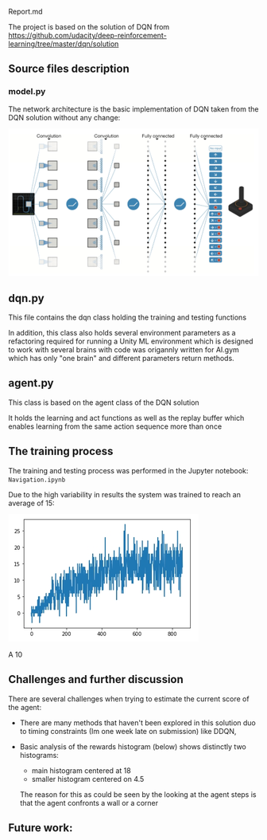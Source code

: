 Report.md

The project is based on the solution of DQN from  https://github.com/udacity/deep-reinforcement-learning/tree/master/dqn/solution



## Source files description



### model.py

The network architecture is the basic implementation of DQN taken from the DQN solution without any change:

![DQN_network.jpg](https://github.com/yossico/DeepRLUnity/blob/master/DQN_network.jpg?raw=true)

## dqn.py

This file contains the dqn class holding the training and testing functions

In addition, this class also holds several environment parameters as a refactoring required for running a Unity ML environment which is designed to work with several brains with code was origannly written for AI.gym which has only "one brain" and different parameters return methods.

## agent.py

This class is based on the agent class of the DQN solution 

It holds the learning and act functions as well as the replay buffer which enables learning from the same action sequence more than once



## The training process

The training and testing process was performed in the Jupyter notebook: `Navigation.ipynb` 

Due to the high variability in results the system was trained to reach an average of 15:

![windowed_learning_score.jpg](https://github.com/yossico/DeepRLUnity/blob/master/windowed_learning_score.jpg?raw=true)

A 10 

## Challenges and further discussion

There are several challenges when trying to estimate the current score of the agent:

- There are many methods that haven't been explored in this solution duo to timing constraints (Im one week late on submission) like DDQN, 

- Basic analysis of the rewards histogram (below) shows distinctly two histograms: 

  - main histogram centered at 18
  - smaller histogram centered on  4.5

  The reason for this as could be seen by the looking at the agent steps is that the agent confronts a wall or a corner

## Future work:

